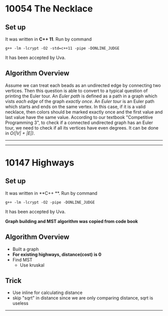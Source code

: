 # 10054 The Necklace

## Set up

It was written in **C++ 11**. Run by command

``g++ -lm -lcrypt -O2 -std=c++11 -pipe -DONLINE_JUDGE``

It has been accepted by Uva.

## Algorithm Overview

Assume we can treat each beads as an undirected edge by connecting two vertices. Then this  question is able to convert to a typical question of printing the Euler tour. An *Euler path* is defined as a path in a graph which vists *each edge* of the graph *exactly once*. An *Euler tour* is an Euler path which starts and ends on the same vertex. In this case, if it is a valid necklace, then colors should be marked exactly once and the first value and last value have the same value. According to our textbook "Competitive Programming 3", to check if a connected undirected graph has an Euler tour, we need to check if all its vertices have even degrees. It can be done in *O(|V| + |E|)*.

---



---

# 10147 Highways

## Set up

It was written in **C++ **. Run by command

``g++ -lm -lcrypt -O2 -pipe -DONLINE_JUDGE``

It has been accepted by Uva.

**Graph building and MST algorithm was copied from code book**

## Algorithm Overview

* Built a graph
* **For existing highways, distance(cost) is 0**
* Find MST
  * Use kruskal

## Trick

* Use inline for calculating distance
* skip "sqrt" in distance since we are only comparing distance, sqrt is useless

---

